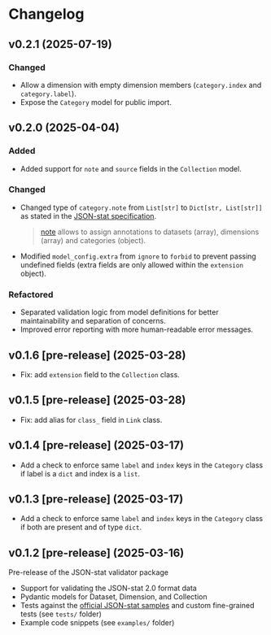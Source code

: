 # Changelog

## v0.2.1 (2025-07-19)

### Changed

- Allow a dimension with empty dimension members (`category.index` and `category.label`).
- Expose the `Category` model for public import.

## v0.2.0 (2025-04-04)

### Added

- Added support for `note` and `source` fields in the `Collection` model.

### Changed

- Changed type of `category.note` from `List[str]` to `Dict[str, List[str]]` as stated in the [JSON-stat specification](https://json-stat.org/full/#note).
  > [note](https://json-stat.org/full/#note) allows to assign annotations to datasets (array), dimensions (array) and categories (object).

- Modified `model_config.extra` from `ignore` to `forbid` to prevent passing undefined fields (extra fields are only allowed within the `extension` object).

### Refactored

- Separated validation logic from model definitions for better maintainability and separation of concerns.
- Improved error reporting with more human-readable error messages.

## v0.1.6 [pre-release] (2025-03-28)

- Fix: add `extension` field to the `Collection` class.

## v0.1.5 [pre-release] (2025-03-28)

- Fix: add alias for `class_` field in `Link` class.

## v0.1.4 [pre-release] (2025-03-17)

- Add a check to enforce same `label` and `index` keys in the `Category` class if label is a `dict` and index is a `list`.

## v0.1.3 [pre-release] (2025-03-17)

- Add a check to enforce same `label` and `index` keys in the `Category` class if both are present and of type `dict`.

## v0.1.2 [pre-release] (2025-03-16)

Pre-release of the JSON-stat validator package

- Support for validating the JSON-stat 2.0 format data
- Pydantic models for Dataset, Dimension, and Collection
- Tests against the [official JSON-stat samples](https://json-stat.org/samples/collection.json) and custom fine-grained tests (see `tests/` folder)
- Example code snippets (see `examples/` folder)

